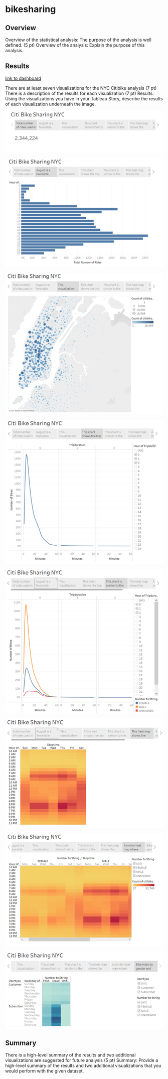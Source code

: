 # bikesharing

## Overview

Overview of the statistical analysis:
The purpose of the analysis is well defined. (5 pt)
Overview of the analysis: Explain the purpose of this analysis.

## Results

[link to dashboard](https://public.tableau.com/app/profile/kyle.caulkins/viz/Bikesharing_challenge_16398586389120/CitiBikeSharingNYC?publish=yes)

There are at least seven visualizations for the NYC Citibike analysis (7 pt)
There is a description of the results for each visualization (7 pt)
Results: Using the visualizations you have in your Tableau Story, describe the results of each visualization underneath the image.

![total_number](/Images/total_number.png)

![august_hours](/Images/ride_hours.png)

![top_starting](/Images/start_map.png)

![checkout_times](/Images/time_line.png)

![checkout_gender](/Images/gender_line.png)

![weekday_trips](/Images/time_heat.png)

![gender_trips](/Images/gender_heat.png)

![user_trips](/Images/day_heat.png)

## Summary
There is a high-level summary of the results and two additional visualizations are suggested for future analysis (5 pt)
Summary: Provide a high-level summary of the results and two additional visualizations that you would perform with the given dataset.
